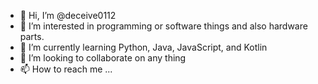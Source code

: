 - 👋 Hi, I’m @deceive0112
- 👀 I’m interested in programming or software things and also hardware parts.
- 🌱 I’m currently learning Python, Java, JavaScript, and Kotlin
- 💞️ I’m looking to collaborate on any thing
- 📫 How to reach me ...

<!---
deceive0112/deceive0112 is a ✨ special ✨ repository because its `README.md` (this file) appears on your GitHub profile.
You can click the Preview link to take a look at your changes.
--->
